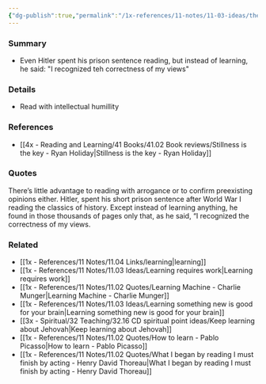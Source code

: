 ```yaml
---
{"dg-publish":true,"permalink":"/1x-references/11-notes/11-03-ideas/there-is-no-point-in-reading-if-you-are-not-learning-something/","title":"There is no point in reading if you are not learning something","created":"2024-03-10T09:51:49.848+03:00","updated":"2024-03-10T09:55:37.750+03:00"}
---
```



### Summary
- Even Hitler spent his prison sentence reading, but instead of learning, he said: "I recognized teh correctness of my views"

### Details
- Read with intellectual humillity

### References
- [[4x - Reading and Learning/41 Books/41.02 Book reviews/Stillness is the key - Ryan Holiday\|Stillness is the key - Ryan Holiday]]

### Quotes
There’s little advantage to reading with arrogance or to confirm preexisting opinions either. Hitler, spent his short prison sentence after World War I reading the classics of history. Except instead of learning anything, he found in those thousands of pages only that, as he said, “I recognized the correctness of my views.


### Related
- [[1x - References/11 Notes/11.04 Links/learning\|learning]]
- [[1x - References/11 Notes/11.03 Ideas/Learning requires work\|Learning requires work]]
- [[1x - References/11 Notes/11.02 Quotes/Learning Machine - Charlie Munger\|Learning Machine - Charlie Munger]]
- [[1x - References/11 Notes/11.03 Ideas/Learning something new is good for your brain\|Learning something new is good for your brain]]
- [[3x - Spiritual/32 Teaching/32.16 CD spiritual point ideas/Keep learning about Jehovah\|Keep learning about Jehovah]]
- [[1x - References/11 Notes/11.02 Quotes/How to learn - Pablo Picasso\|How to learn - Pablo Picasso]]
- [[1x - References/11 Notes/11.02 Quotes/What I began by reading I must finish by acting - Henry David Thoreau\|What I began by reading I must finish by acting - Henry David Thoreau]]
